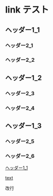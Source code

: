 # link テスト

## ヘッダー1\_1

### ヘッダー2\_1

### ヘッダー2\_2

## ヘッダー1\_2

### ヘッダー2\_3

### ヘッダー2\_4

## ヘッダー1\_3

### ヘッダー2\_5

### ヘッダー2\_6

[ヘッダー1\_1](13_page_inlink.md#hedd-1-1)

[text](13_page_inlink.md#9_hint.md#8_table.md)



























改行



